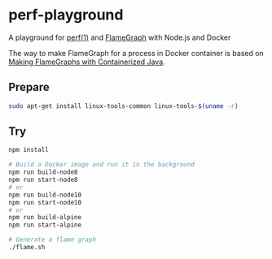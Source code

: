 # perf-playground

A playground for [perf(1)](http://man7.org/linux/man-pages/man1/perf.1.html) and [FlameGraph](https://github.com/brendangregg/FlameGraph) with Node.js and Docker

The way to make FlameGraph for a process in Docker container is based on [Making FlameGraphs with Containerized Java](http://blog.alicegoldfuss.com/making-flamegraphs-with-containerized-java/).

## Prepare

```sh
sudo apt-get install linux-tools-common linux-tools-$(uname -r)
```

## Try

```sh
npm install

# Build a Docker image and run it in the background
npm run build-node8
npm run start-node8
# or
npm run build-node10
npm run start-node10
# or
npm run build-alpine
npm run start-alpine

# Generate a flame graph
./flame.sh
```
